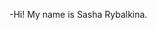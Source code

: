 -Hi! My name is Sasha Rybalkina.
<!---
This github profile is meant to serve as a portfolio/archive of interesting projects that I have worked on and that I consider to be a crucial part
of my journey as an aspiring developer. These projects vary in complexity, with more complex projects having a higher number associated with them. 
Some of these projects use approved starter code and many involve collaboration with other people. Any code uploaded to this profile is for archiving
purposes only and may not be copied or used.
--->
